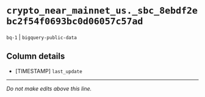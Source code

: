 # `crypto_near_mainnet_us._sbc_8ebdf2ebc2f54f0693bc0d06057c57ad`
`bq-1` | `bigquery-public-data`

## Column details
* [TIMESTAMP] `last_update`

-------------------------------------------------------------------------------
*Do not make edits above this line.*
